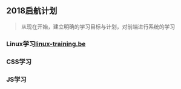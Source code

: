 ## 2018启航计划

> 从现在开始，建立明确的学习目标与计划，对前端进行系统的学习

### Linux学习[linux-training.be](http://linux-training.be/index.php?nav=fundamentals)

### CSS学习

### JS学习
